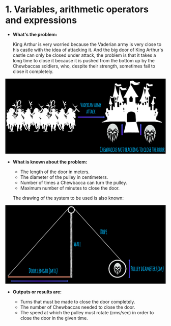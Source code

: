 # 1. Variables, arithmetic operators and expressions


- **What's the problem:**

    King Arthur is very worried because the Vaderian army is very close to his castle with the idea of attacking it. And the big door of King Arthur's castle can only be closed under attack, the problem is that it takes a long time to close it because it is pushed from the bottom up by the Chewbaccas soldiers, who, despite their strength, sometimes fail to close it completely.
    
![problem](media/Problem.png)



- **What is known about the problem:**

    - The length of the door in meters.
    - The diameter of the pulley in centimeters.
    - Number of times a Chewbacca can turn the pulley.
    - Maximum number of minutes to close the door.

   The drawing of the system to be used is also known:

![Figure](media/Figure.png)

- **Outputs or results are:**

    - Turns that must be made to close the door completely.
    - The number of Chewbaccas needed to close the door.
    - The speed at which the pulley must rotate (cms/sec) in order to close the door in the given time.



